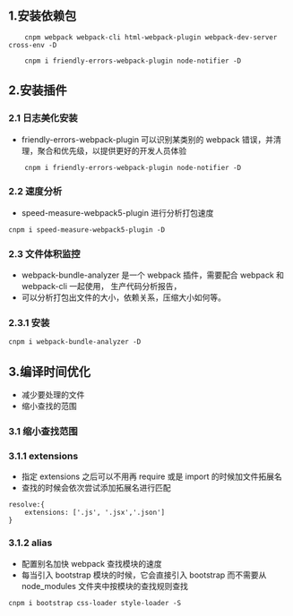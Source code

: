 <!--
 * @description:
 * @author: steve.deng
 * @Date: 2020-12-19 06:40:54
 * @LastEditors: steve.deng
 * @LastEditTime: 2020-12-19 08:26:48
-->

## 1.安装依赖包

```
    cnpm webpack webpack-cli html-webpack-plugin webpack-dev-server cross-env -D

    cnpm i friendly-errors-webpack-plugin node-notifier -D
```

## 2.安装插件

### 2.1 日志美化安装

-   friendly-errors-webpack-plugin 可以识别某类别的 webpack 错误，并清理，聚合和优先级，以提供更好的开发人员体验

```
    cnpm i friendly-errors-webpack-plugin node-notifier -D
```

### 2.2 速度分析

-   speed-measure-webpack5-plugin 进行分析打包速度

```
cnpm i speed-measure-webpack5-plugin -D
```

### 2.3 文件体积监控

-   webpack-bundle-analyzer 是一个 webpack 插件，需要配合 webpack 和 webpack-cli 一起使用， 生产代码分析报告，
-   可以分析打包出文件的大小，依赖关系，压缩大小如何等。

### 2.3.1 安装

```
cnpm i webpack-bundle-analyzer -D
```

## 3.编译时间优化

-   减少要处理的文件
-   缩小查找的范围

### 3.1 缩小查找范围

### 3.1.1 extensions

-   指定 extensions 之后可以不用再 require 或是 import 的时候加文件拓展名
-   查找的时候会依次尝试添加拓展名进行匹配

```
resolve:{
    extensions: ['.js', '.jsx','.json']
}
```

### 3.1.2 alias

-   配置别名加快 webpack 查找模块的速度
-   每当引入 bootstrap 模块的时候，它会直接引入 bootstrap 而不需要从 node_modules 文件夹中按模块的查找规则查找

```
cnpm i bootstrap css-loader style-loader -S
```
